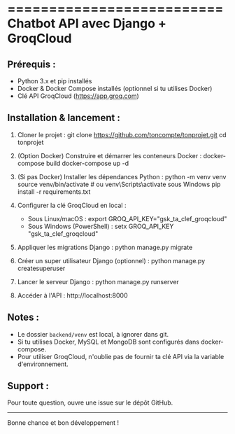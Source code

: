 ==========================
Chatbot API avec Django + GroqCloud
==========================

Prérequis :
-----------
- Python 3.x et pip installés
- Docker & Docker Compose installés (optionnel si tu utilises Docker)
- Clé API GroqCloud (https://app.groq.com)

Installation & lancement :
--------------------------
1. Cloner le projet :
   git clone https://github.com/toncompte/tonprojet.git
   cd tonprojet

2. (Option Docker) Construire et démarrer les conteneurs Docker :
   docker-compose build
   docker-compose up -d

3. (Si pas Docker) Installer les dépendances Python :
   python -m venv venv
   source venv/bin/activate    # ou venv\Scripts\activate sous Windows
   pip install -r requirements.txt

4. Configurer la clé GroqCloud en local :
   - Sous Linux/macOS :
     export GROQ_API_KEY="gsk_ta_clef_groqcloud"
   - Sous Windows (PowerShell) :
     setx GROQ_API_KEY "gsk_ta_clef_groqcloud"

5. Appliquer les migrations Django :
   python manage.py migrate

6. Créer un super utilisateur Django (optionnel) :
   python manage.py createsuperuser

7. Lancer le serveur Django :
   python manage.py runserver

8. Accéder à l'API :
   http://localhost:8000

Notes :
-------
- Le dossier `backend/venv` est local, à ignorer dans git.
- Si tu utilises Docker, MySQL et MongoDB sont configurés dans docker-compose.
- Pour utiliser GroqCloud, n'oublie pas de fournir ta clé API via la variable d'environnement.

Support :
---------
Pour toute question, ouvre une issue sur le dépôt GitHub.

---
Bonne chance et bon développement !
